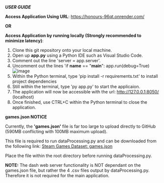 ***USER GUIDE***

**Access Application Using URL**: https://honours-96qt.onrender.com/

**OR**

**Access Application by running locally (Strongly recommended to minimize latency)**:
1. Clone this git repository onto your local machine.
2. Open up **app.py** using a Python IDE such as Visual Studio Code.
3. Comment out the line 'server = app.server'.
4. Uncomment out the lines 'if __name__ == "__main__": app.run(debug=True)
![image](https://github.com/user-attachments/assets/e4443502-fd9d-4084-bcb3-ea13cbba5115)
5. Within the Python terminal, type 'pip install -r requirements.txt' to install project dependencies
6. Still within the terminal, type 'py app.py' to start the applicaion.
7. The application will now be accessible with the url: http://127.0.0.1:8050/ (localhost)
8. Once finished, use CTRL+C within the Python terminal to close the application.





**games.json NOTICE**

Currently, the **'games.json'** file is far too large to upload directly to GitHub (590MB conflicting with 100MB maximum upload).

This file is required to run dataProcessing.py and can be downloaded from the following link: [Steam Games Dataset: games.json](https://www.kaggle.com/datasets/fronkongames/steam-games-dataset?select=games.json)

Place the file within the root directory before running dataProcessing.py.


**NOTE:** The dash web server functionality is NOT dependant on the games.json file, but rather the 4 .csv files output by dataProcessing.py. Therefore it is not required for the main application.
